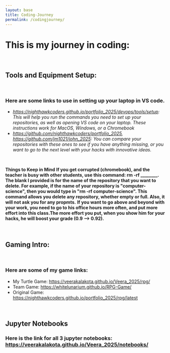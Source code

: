 ```yaml
---
layout: base
title: Coding-Journey
permalink: /codingjourney/
---
```


# This is my journey in coding:


<br>


## Tools and Equipment Setup:


<br>


### Here are some links to use in setting up your laptop in VS code.    
- *https://nighthawkcoders.github.io/portfolio_2025/devops/tools/setup: This will help you run the commands you need to set up your repositories, as well as opening VS code on your laptop. These instructions work for MacOS, Windows, or a Chromebook* 
- *https://github.com/nighthawkcoders/portfolio_2025, https://github.com/jm1021/john_2025: You can compare your repositories with these ones to see if you have anything missing, or you want to go to the next level with your hacks with innovative ideas.*


<br>


**Things to Keep in Mind**
**If you get corrupted (chromebook), and the teacher is busy with other students, use this command: rm -rf ________. The blank I provided is for the name of the repository that you want to delete. For example, if the name of your repository is "computer-science", then you would type in "rm -rf computer-science". This command allows you delete any repository, whether empty or full. Also, it will not ask you for any propmts.**
**If you want to go above and beyond with your work, you need to go to his office hours more often, and put more effort into this class.The more effort you put, when you show him for your hacks, he will boost your grade (0.9 --> 0.92).**


<br>


## Gaming Intro:


<br>


### Here are some of my game links:
- My Turtle Game: https://veerakalakota.github.io/Veera_2025/rpg/
- Team Game: https://whitelunarium.github.io/RPG-Game/
- Original Game: https://nighthawkcoders.github.io/portfolio_2025/rpg/latest


<br>


## Jupyter Notebooks

### Here is the link for all 3 jupyter notebooks: https://veerakalakota.github.io/Veera_2025/notebooks/